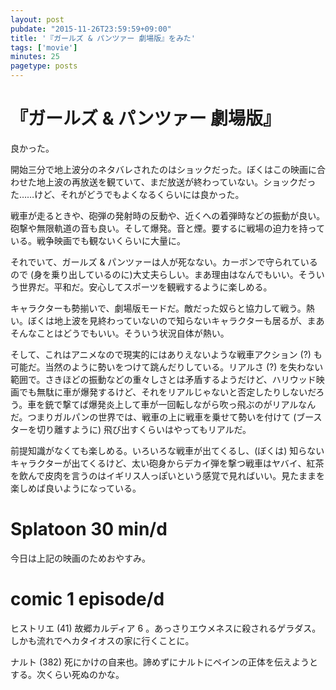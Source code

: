 ```yaml
---
layout: post
pubdate: "2015-11-26T23:59:59+09:00"
title: '『ガールズ & パンツァー 劇場版』をみた'
tags: ['movie']
minutes: 25
pagetype: posts
---
```

# 『ガールズ & パンツァー 劇場版』

良かった。

開始三分で地上波分のネタバレされたのはショックだった。ぼくはこの映画に合わせた地上波の再放送を観ていて、まだ放送が終わっていない。ショックだった……けど、それがどうでもよくなるくらいには良かった。

戦車が走るときや、砲弾の発射時の反動や、近くへの着弾時などの振動が良い。砲撃や無限軌道の音も良い。そして爆発。音と煙。要するに戦場の迫力を持っている。戦争映画でも観ないくらいに大量に。

それでいて、ガールズ & パンツァーは人が死なない。カーボンで守られているので (身を乗り出しているのに)大丈夫らしい。まあ理由はなんでもいい。そういう世界だ。平和だ。安心してスポーツを観戦するように楽しめる。

キャラクターも勢揃いで、劇場版モードだ。敵だった奴らと協力して戦う。熱い。ぼくは地上波を見終わっていないので知らないキャラクターも居るが、まあそんなことはどうでもいい。そういう状況自体が熱い。

そして、これはアニメなので現実的にはありえないような戦車アクション (?) も可能だ。当然のように勢いをつけて跳んだりしている。リアルさ (?) を失わない範囲で。さきほどの振動などの重々しさとは矛盾するようだけど、ハリウッド映画でも無駄に車が爆発するけど、それをリアルじゃないと否定したりしないだろう。車を銃で撃てば爆発炎上して車が一回転しながら吹っ飛ぶのがリアルなんだ。つまりガルパンの世界では、戦車の上に戦車を乗せて勢いを付けて (ブースターを切り離すように) 飛び出すくらいはやってもリアルだ。

前提知識がなくても楽しめる。いろいろな戦車が出てくるし、(ぼくは) 知らないキャラクターが出てくるけど、太い砲身からデカイ弾を撃つ戦車はヤバイ、紅茶を飲んで皮肉を言うのはイギリス人っぽいという感覚で見ればいい。見たままを楽しめば良いようになっている。

# Splatoon 30 min/d

今日は上記の映画のためおやすみ。

# comic 1 episode/d

ヒストリエ (41) 故郷カルディア 6 。あっさりエウメネスに殺されるゲラダス。しかも流れでヘカタイオスの家に行くことに。

ナルト (382) 死にかけの自来也。諦めずにナルトにペインの正体を伝えようとする。次くらい死ぬのかな。
